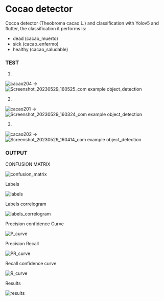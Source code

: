 # Cocao detector

Cocoa detector (Theobroma cacao L.) and classification with Yolov5 and flutter, the classification it performs is: 
- dead (cacao_muerto)
- sick (cacao_enfermo)
- healthy (cacao_saludable)
### TEST
1.



![cacao204](https://github.com/Patahu/TheobromaCacaoDetector/assets/55921419/92c71130-7579-4ba5-9d8d-9390f93bbfb2) -> ![Screenshot_20230529_160525_com example object_detection](https://github.com/Patahu/TheobromaCacaoDetector/assets/55921419/c03ecdef-e562-4ab1-82ba-bd663ff9c7d2)



2. 



![cacao201](https://github.com/Patahu/TheobromaCacaoDetector/assets/55921419/d4371bdd-c4cf-4c29-86eb-d7a9f2110b68)  -> ![Screenshot_20230529_160324_com example object_detection](https://github.com/Patahu/TheobromaCacaoDetector/assets/55921419/d8bbd8a3-9821-4778-ae3d-11900a9297ef)



3.




![cacao202](https://github.com/Patahu/TheobromaCacaoDetector/assets/55921419/16ea4899-5c5e-4686-bd37-db94f73d8a55) -> ![Screenshot_20230529_160414_com example object_detection](https://github.com/Patahu/TheobromaCacaoDetector/assets/55921419/e99f4e7b-0232-45ab-af22-577d9f724be7)



### OUTPUT

CONFUSION MATRIX

![confusion_matrix](https://github.com/Patahu/TheobromaCacaoDetector/assets/55921419/e4ef4d4e-8ab9-4d08-bd07-12168a383b53)


Labels

![labels](https://github.com/Patahu/TheobromaCacaoDetector/assets/55921419/09ade555-abae-4a0e-a370-7b1328ca37c1)

Labels correlogram

![labels_correlogram](https://github.com/Patahu/TheobromaCacaoDetector/assets/55921419/1100fb5f-240e-41eb-8f2f-50435cddb876)

Precision confidence Curve

![P_curve](https://github.com/Patahu/TheobromaCacaoDetector/assets/55921419/fa80fda1-dc26-4e01-a158-0b29537c870b)

Precision Recall

![PR_curve](https://github.com/Patahu/TheobromaCacaoDetector/assets/55921419/f23349e4-af09-4f2c-856a-b53e82a5b35b)

Recall confidence curve

![R_curve](https://github.com/Patahu/TheobromaCacaoDetector/assets/55921419/bea04b10-acde-426c-8780-01aebf169291)

Results



![results](https://github.com/Patahu/TheobromaCacaoDetector/assets/55921419/3225ad7b-6095-42a7-abcb-772145cf0bd6)


